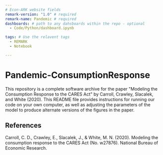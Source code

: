```yaml
---
# Econ-ARK website fields
remark-version: "1.0" # required
remark-name: Pandemic # required
dashboards: # path to any dahsboards within the repo - optional
  - Code/Python/dashboard.ipynb

tags: # Use the relavent tags
  - REMARK
  - Notebook

---
```


# Pandemic-ConsumptionResponse

This repository is a complete software archive for the paper "Modeling the Consumption Response to the CARES Act" by Carroll, Crawley, Slacalek, and White (2020). This README file provides instructions for running our code on your own computer, as well as adjusting the parameters of the model to produce alternate versions of the figures in the paper.

## References

Carroll, C. D., Crawley, E., Slacalek, J., & White, M. N. (2020). Modeling the consumption response to the CARES Act (No. w27876). National Bureau of Economic Research.

